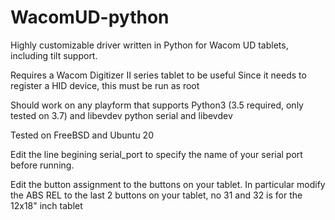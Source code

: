 # WacomUD-python
Highly customizable driver written in Python for Wacom UD tablets, including tilt support. 

Requires a Wacom Digitizer II series tablet to be useful
Since it needs to register a HID device, this must be run as root

Should work on any playform that supports Python3 (3.5 required, only tested on 3.7) and libevdev python serial and libevdev
 
 Tested on FreeBSD and Ubuntu 20

Edit the line begining serial_port to specify the name of your serial port before running.

Edit the button assignment to the buttons on your tablet. In particular modify the ABS REL to the last 2 buttons on your tablet, no 31 and 32 is for the 12x18" inch tablet 

